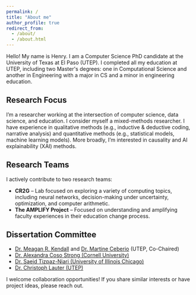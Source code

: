 ```yaml
---
permalink: /
title: "About me"
author_profile: true
redirect_from: 
  - /about/
  - /about.html
---
```


Hello! My name is Henry. I am a Computer Science PhD candidate at the University of Texas at El Paso (UTEP). I completed all my education at UTEP, including two Master's degrees: one in Computational Science and another in Engineering with a major in CS and a minor in engineering education.

## Research Focus
I’m a researcher working at the intersection of computer science, data science, and education. I consider myself a mixed-methods researcher. I have experience in qualitative methods (e.g., inductive & deductive coding, narrative analysis) and quantitative methods (e.g., statistical models, machine learning models). More broadly, I’m interested in causality and AI explainability (XAI) methods. 

## Research Teams
I actively contribute to two research teams:
 
* **CR2G** – Lab focused on exploring a variety of computing topics, including neural networks, decision-making under uncertainty, optimization, and computer arithmetic.
* **The AMPLIFY Project** – Focused on understanding and amplifying faculty experiences in their education change process. 

## Dissertation Committee
* [Dr. Meagan R. Kendall](https://www.utep.edu/engineering/amplify/team/) and [Dr. Martine Ceberio](https://martineceberio.fr/)  (UTEP, Co-Chaired)  
* [Dr. Alexandra Coso Strong (Cornell University)](https://www.engineering.cornell.edu/people/alexandra-coso-strong/)
* [Dr. Saeid Tizpaz-Niari (University of Illinois Chicago)](https://tizpaz.github.io/)
* [Dr. Christoph Lauter (UTEP)](https://www.christoph-lauter.org/)

I welcome collaboration opportunities! If you share similar interests or have project ideas, please reach out.
